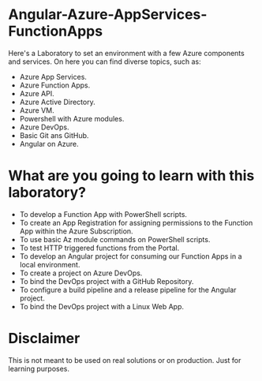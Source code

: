 # Angular-Azure-AppServices-FunctionApps
Here's a Laboratory to set an environment with a few Azure components and services.
On here you can find diverse topics, such as:
- Azure App Services.
- Azure Function Apps.
- Azure API.
- Azure Active Directory.
- Azure VM.
- Powershell with Azure modules.
- Azure DevOps.
- Basic Git ans GitHub.
- Angular on Azure.

# What are you going to learn with this laboratory?
-	To develop a Function App with PowerShell scripts.
-	To create an App Registration for assigning permissions to the Function App within the Azure Subscription.
-	To use basic Az module commands on PowerShell scripts.
-	To test HTTP triggered functions from the Portal.
-	To develop an Angular project for consuming our Function Apps in a local environment.
-	To create a project on Azure DevOps.
-	To bind the DevOps project with a GitHub Repository.
-	To configure a build pipeline and a release pipeline for the Angular project.
-	To bind the DevOps project with a Linux Web App.

# Disclaimer
This is not meant to be used on real solutions or on production. Just for learning purposes.
